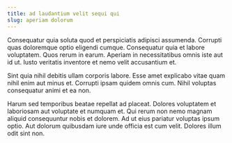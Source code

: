 ```yaml
---
title: ad laudantium velit sequi qui
slug: aperiam dolorum
---
```


Consequatur quia soluta quod et perspiciatis adipisci assumenda. Corrupti quas doloremque optio eligendi cumque. Consequatur quia et labore voluptatem. Quos rerum in earum. Aperiam in necessitatibus omnis iste aut id ut. Iusto veritatis inventore et nemo velit accusantium et.

Sint quia nihil debitis ullam corporis labore. Esse amet explicabo vitae quam nihil enim aut minus et. Corrupti ipsam quidem omnis cum. Nihil voluptas consequatur animi et ea non.

Harum sed temporibus beatae repellat ad placeat. Dolores voluptatem et laboriosam aut voluptate et numquam et. Qui rerum non nemo magnam aliquid consequuntur nobis et dolorem. Ad ut eius pariatur voluptas ipsum optio. Aut dolorum quibusdam iure unde officia est cum velit. Dolores illum odit sint non.
